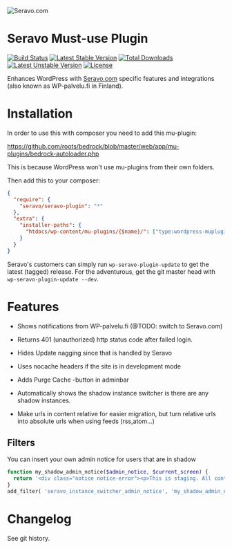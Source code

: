 ![Seravo.com](https://seravo.com/wp-content/themes/seravo/images/seravo-banner-808x300.png)

# Seravo Must-use Plugin

[![Build Status](https://travis-ci.org/Seravo/seravo-plugin.svg?branch=master)](https://travis-ci.org/seravo/seravo-plugin) [![Latest Stable Version](https://poser.pugx.org/seravo/seravo-plugin/v/stable)](https://packagist.org/packages/seravo/seravo-plugin) [![Total Downloads](https://poser.pugx.org/seravo/seravo-plugin/downloads)](https://packagist.org/packages/seravo/seravo-plugin) [![Latest Unstable Version](https://poser.pugx.org/seravo/seravo-plugin/v/unstable)](https://packagist.org/packages/seravo/seravo-plugin) [![License](https://poser.pugx.org/seravo/seravo-plugin/license)](https://packagist.org/packages/seravo/seravo-plugin)

Enhances WordPress with [Seravo.com](https://seravo.com/) specific features and integrations (also known as WP-palvelu.fi in Finland).

# Installation

In order to use this with composer you need to add this mu-plugin:

https://github.com/roots/bedrock/blob/master/web/app/mu-plugins/bedrock-autoloader.php

This is because WordPress won't use mu-plugins from their own folders.

Then add this to your composer:

```json
{
  "require": {
    "seravo/seravo-plugin": "*"
  },
  "extra": {
    "installer-paths": {
      "htdocs/wp-content/mu-plugins/{$name}/": ["type:wordpress-muplugin"]
    }
  }
}
```

Seravo's customers can simply run `wp-seravo-plugin-update` to get the latest (tagged) release. For the adventurous, get the git master head with `wp-seravo-plugin-update --dev`.


# Features

* Shows notifications from WP-palvelu.fi (@TODO: switch to Seravo.com)
* Returns 401 (unauthorized) http status code after failed login.
* Hides Update nagging since that is handled by Seravo

* Uses nocache headers if the site is in development mode

* Adds Purge Cache -button in adminbar

* Automatically shows the shadow instance switcher is there are any shadow instances.

* Make urls in content relative for easier migration, but turn relative urls into absolute urls when using feeds (rss,atom...)

## Filters

You can insert your own admin notice for users that are in shadow
```php
function my_shadow_admin_notice($admin_notice, $current_screen) {
  return '<div class="notice notice-error"><p>This is staging. All content edited here will be lost. Return to production to create or edit content.</p></div>';
}
add_filter( 'seravo_instance_switcher_admin_notice', 'my_shadow_admin_notice', 10, 2 );
```

# Changelog

See git history.
